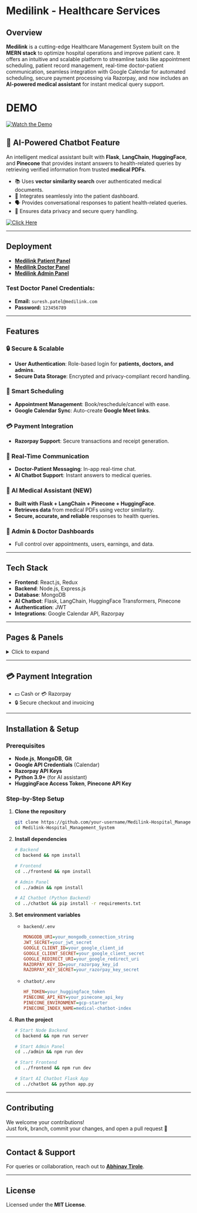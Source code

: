 
# Medilink - Healthcare Services

## Overview

**Medilink** is a cutting-edge Healthcare Management System built on the **MERN stack** to optimize hospital operations and improve patient care. It offers an intuitive and scalable platform to streamline tasks like appointment scheduling, patient record management, real-time doctor-patient communication, seamless integration with Google Calendar for automated scheduling, secure payment processing via Razorpay, and now includes an **AI-powered medical assistant** for instant medical query support.

# DEMO

[![Watch the Demo](https://img.youtube.com/vi/v4q3-HdnE0g/0.jpg)](https://youtu.be/v4q3-HdnE0g)

## 🧠 AI-Powered Chatbot Feature

An intelligent medical assistant built with **Flask**, **LangChain**, **HuggingFace**, and **Pinecone** that provides instant answers to health-related queries by retrieving verified information from trusted **medical PDFs**.

- 📚 Uses **vector similarity search** over authenticated medical documents.
- 🤖 Integrates seamlessly into the patient dashboard.
- 🗣️ Provides conversational responses to patient health-related queries.
- 🔐 Ensures data privacy and secure query handling.

[![Click Here](https://img.shields.io/badge/Watch%20Demo-FF0000?style=for-the-badge&logo=youtube&logoColor=white)](https://www.youtube.com/watch?v=__IsLxIoxu8)

---

## Deployment

- **[Medilink Patient Panel](https://medilink-healthcareservices.vercel.app)**
- **[Medilink Doctor Panel](https://medilink-doctor-panel.vercel.app)**
- **[Medilink Admin Panel](https://medilink-adminpanel.vercel.app)**

### Test Doctor Panel Credentials:

- **Email:** `suresh.patel@medilink.com`  
- **Password:** `123456789`

---

## Features

### 🔒 Secure & Scalable
- **User Authentication**: Role-based login for **patients, doctors, and admins**.
- **Secure Data Storage**: Encrypted and privacy-compliant record handling.

### 📅 Smart Scheduling
- **Appointment Management**: Book/reschedule/cancel with ease.
- **Google Calendar Sync**: Auto-create **Google Meet links**.

### 💳 Payment Integration
- **Razorpay Support**: Secure transactions and receipt generation.

### 💬 Real-Time Communication
- **Doctor-Patient Messaging**: In-app real-time chat.
- **AI Chatbot Support**: Instant answers to medical queries.

### 🧠 AI Medical Assistant (NEW)
- **Built with Flask + LangChain + Pinecone + HuggingFace**.
- **Retrieves data** from medical PDFs using vector similarity.
- **Secure, accurate, and reliable** responses to health queries.

### 🏥 Admin & Doctor Dashboards
- Full control over appointments, users, earnings, and data.

---

## Tech Stack

- **Frontend**: React.js, Redux
- **Backend**: Node.js, Express.js
- **Database**: MongoDB
- **AI Chatbot**: Flask, LangChain, HuggingFace Transformers, Pinecone
- **Authentication**: JWT
- **Integrations**: Google Calendar API, Razorpay

---

## Pages & Panels

<details>
  <summary>Click to expand</summary>

### 🏠 Home Page
- Doctor search, featured doctors, and site info.

### 🩺 All Doctors Page
- Filterable doctor listing.

### 📄 About Page
- Project vision, benefits, and footer links.

### 📞 Contact Page
- Office info and job opportunities.

### 📅 Doctor Appointment Page
- Detailed profiles, booking options, and secure payments.

### 👤 User Profile
- Appointment history, personal info editing, and logout.

### 🗄️ Admin Panel
- Add/edit doctors, manage appointments and users.

### 🩺 Doctor Dashboard
- Track appointments, earnings, and update profile.

</details>

---

## 💳 Payment Integration
- 💵 Cash or 💳 Razorpay
- 🔒 Secure checkout and invoicing

---

## Installation & Setup

### Prerequisites
- **Node.js**, **MongoDB**, **Git**
- **Google API Credentials** (Calendar)
- **Razorpay API Keys**
- **Python 3.9+** (for AI assistant)
- **HuggingFace Access Token**, **Pinecone API Key**

### Step-by-Step Setup

1. **Clone the repository**
   ```bash
   git clone https://github.com/your-username/Medilink-Hospital_Management_System.git
   cd Medilink-Hospital_Management_System
   ```

2. **Install dependencies**
   ```bash
   # Backend
   cd backend && npm install

   # Frontend
   cd ../frontend && npm install

   # Admin Panel
   cd ../admin && npm install

   # AI Chatbot (Python Backend)
   cd ../chatbot && pip install -r requirements.txt
   ```

3. **Set environment variables**

   - `backend/.env`
     ```ini
     MONGODB_URI=your_mongodb_connection_string
     JWT_SECRET=your_jwt_secret
     GOOGLE_CLIENT_ID=your_google_client_id
     GOOGLE_CLIENT_SECRET=your_google_client_secret
     GOOGLE_REDIRECT_URI=your_google_redirect_uri
     RAZORPAY_KEY_ID=your_razorpay_key_id
     RAZORPAY_KEY_SECRET=your_razorpay_key_secret
     ```

   - `chatbot/.env`
     ```ini
     HF_TOKEN=your_huggingface_token
     PINECONE_API_KEY=your_pinecone_api_key
     PINECONE_ENVIRONMENT=gcp-starter
     PINECONE_INDEX_NAME=medical-chatbot-index
     ```

4. **Run the project**
   ```bash
   # Start Node Backend
   cd backend && npm run server

   # Start Admin Panel
   cd ../admin && npm run dev

   # Start Frontend
   cd ../frontend && npm run dev

   # Start AI Chatbot Flask App
   cd ../chatbot && python app.py
   ```

---

## Contributing

We welcome your contributions!  
Just fork, branch, commit your changes, and open a pull request 🚀

---

## Contact & Support

For queries or collaboration, reach out to **[Abhinav Tirole](mailto:tiroleabhinav@gmail.com)**.

---

## License

Licensed under the **MIT License**.
